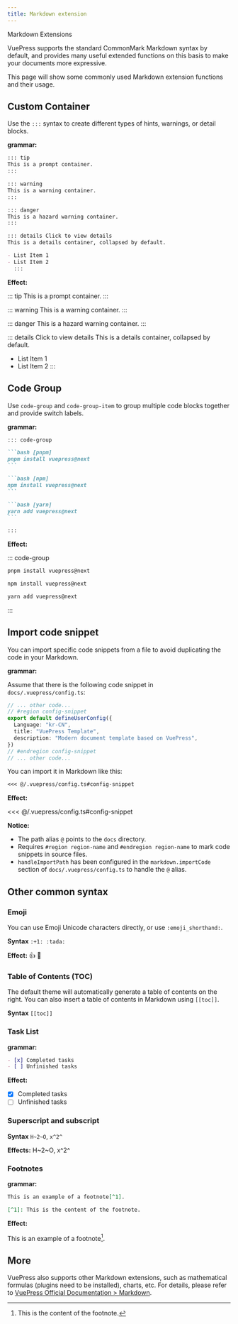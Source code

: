 ```yaml
---
title: Markdown extension
---
```


Markdown Extensions

VuePress supports the standard CommonMark Markdown syntax by default, and provides many useful extended functions on this basis to make your documents more expressive.

This page will show some commonly used Markdown extension functions and their usage.

## Custom Container

Use the `:::` syntax to create different types of hints, warnings, or detail blocks.

**grammar:**

```markdown
::: tip
This is a prompt container.
:::

::: warning
This is a warning container.
:::

::: danger
This is a hazard warning container.
:::

::: details Click to view details
This is a details container, collapsed by default.

- List Item 1
- List Item 2
  :::
```

**Effect:**

::: tip
This is a prompt container.
:::

::: warning
This is a warning container.
:::

::: danger
This is a hazard warning container.
:::

::: details Click to view details
This is a details container, collapsed by default.

- List Item 1
- List Item 2
  :::

## Code Group

Use `code-group` and `code-group-item` to group multiple code blocks together and provide switch labels.

**grammar:**

````markdown
::: code-group

```bash [pnpm]
pnpm install vuepress@next
```

```bash [npm]
npm install vuepress@next
```

```bash [yarn]
yarn add vuepress@next
```

:::
````

**Effect:**

::: code-group

```bash [pnpm]
pnpm install vuepress@next
```

```bash [npm]
npm install vuepress@next
```

```bash [yarn]
yarn add vuepress@next
```

:::

## Import code snippet

You can import specific code snippets from a file to avoid duplicating the code in your Markdown.

**grammar:**

Assume that there is the following code snippet in `docs/.vuepress/config.ts`:

```ts
// ... other code...
// #region config-snippet
export default defineUserConfig({
  Language: "kr-CN",
  title: "VuePress Template",
  description: "Modern document template based on VuePress",
})
// #endregion config-snippet
// ... other code...
```

You can import it in Markdown like this:

```markdown
<<< @/.vuepress/config.ts#config-snippet
```

**Effect:**

<<< @/.vuepress/config.ts#config-snippet

**Notice:**

- The path alias `@` points to the `docs` directory.
- Requires `#region region-name` and `#endregion region-name` to mark code snippets in source files.
- `handleImportPath` has been configured in the `markdown.importCode` section of `docs/.vuepress/config.ts` to handle the `@` alias.

## Other common syntax

### Emoji

You can use Emoji Unicode characters directly, or use `:emoji_shorthand:`.

**Syntax** `:+1: :tada:`

**Effect:** :+1: :tada:

### Table of Contents (TOC)

The default theme will automatically generate a table of contents on the right. You can also insert a table of contents in Markdown using `[[toc]]`.

**Syntax** `[[toc]]`

### Task List

**grammar:**

```markdown
- [x] Completed tasks
- [ ] Unfinished tasks
```

**Effect:**

- [x] Completed tasks
- [ ] Unfinished tasks

### Superscript and subscript

**Syntax** `H~2~O`, `x^2^`

**Effects:** H~2~O, x^2^

### Footnotes

**grammar:**

```markdown
This is an example of a footnote[^1].

[^1]: This is the content of the footnote.
```

**Effect:**

This is an example of a footnote[^1].

[^1]: This is the content of the footnote.

## More

VuePress also supports other Markdown extensions, such as mathematical formulas (plugins need to be installed), charts, etc. For details, please refer to [VuePress Official Documentation > Markdown](https://v2.vuepress.vuejs.org/zh/guide/markdown.html).
